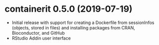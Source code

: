 # containerit 0.5.0 (2019-07-19)

* Initial release with support for creating a Dockerfile from sessionInfos (objects, stored in files) and installing packages from CRAN, Bioconductor, and GitHub
* RStudio Addin user interface
